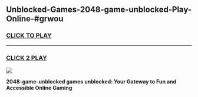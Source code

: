 
## Unblocked-Games-2048-game-unblocked-Play-Online-#grwou
<h3>
<a href="https://premium.freeplayer.one?title=2048-game-unblocked&ref=24F">CLICK TO PLAY</a></h3>
<hr>

<h3>
<a href="https://premium.freeplayer.one?title=2048-game-unblocked&ref=24F">CLICK 2 PLAY</a>
  
</h3>

<a href="https://premium.freeplayer.one?title=2048-game-unblocked&ref=24F/"><img src="https://clearcache.store/games.png"></a>


**2048-game-unblocked games unblocked: Your Gateway to Fun and Accessible Online Gaming**
